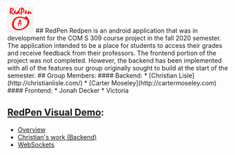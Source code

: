 <img src="logo.png" width="60px" height="60px" />
## RedPen
Redpen is an android application that was in development for the COM S 309 course project in the fall 2020 semester. The application intended to be a place for students to access their grades and receive feedback from their professors.
The frontend portion of the project was not completed. However, the backend has been implemented with all of the features our group originally sought to build at the start of the semester.
## Group Members:
#### Backend:
* [Christian Lisle](http://christianlisle.com/)
* [Carter Moseley](http://cartermoseley.com)
#### Frontend:
* Jonah Decker
* Victoria

## [RedPen Visual Demo](https://www.youtube.com/playlist?list=PLkmibBUrq1z2BMzC48vRbdsQASpj3ZLfe):
* [Overview](https://youtu.be/W9jD102f-Wc)
* [Christian's work (Backend)](https://youtu.be/W9jD102f-Wc?t=243)
* [WebSockets](https://youtu.be/MfkjgvNnmI0)
